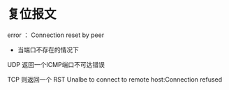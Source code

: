 # 复位报文

error ：
Connection reset by peer

+ 当端口不存在的情况下

UDP 返回一个ICMP端口不可达错误

TCP 则返回一个 RST
Unalbe to connect to remote host:Connection refused


